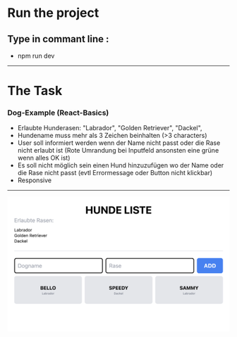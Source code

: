 
# Run the project

## Type in commant line :

- npm run dev

---

# The Task

### Dog-Example (React-Basics)

- Erlaubte Hunderasen:
  "Labrador",
  "Golden Retriever",
  "Dackel",
- Hundename muss mehr als 3 Zeichen beinhalten (>3 characters)
- User soll informiert werden wenn der Name nicht passt oder die Rase nicht erlaubt ist (Rote Umrandung bei Inputfeld ansonsten eine grüne wenn alles OK ist)
- Es soll nicht möglich sein einen Hund hinzuzufügen wo der Name oder die Rase nicht passt (evtl Errormessage oder Button nicht klickbar)
- Responsive

---

![Alt text](./src/assets/Bildschirm_foto.png)

